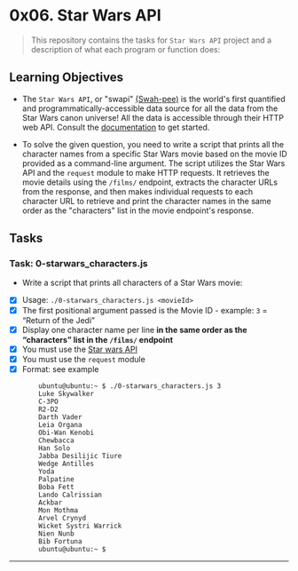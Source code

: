 # 0x06. Star Wars API

> This repository contains the tasks for `Star Wars API` project and a description of what each program or function does:


## Learning Objectives

* The `Star Wars API`, or "swapi" [(Swah-pee)](https://swapi-api.alx-tools.com/) is the world's first quantified and programmatically-accessible data source for all the data from the Star Wars canon universe! All the data is accessible through their HTTP web API. Consult the  [documentation](https://swapi-api.alx-tools.com/documentation) to get started.

* To solve the given question, you need to write a script that prints all the character names from a specific Star Wars movie based on the movie ID provided as a command-line argument. The script utilizes the Star Wars API and the `request` module to make HTTP requests. It retrieves the movie details using the `/films/` endpoint, extracts the character URLs from the response, and then makes individual requests to each character URL to retrieve and print the character names in the same order as the "characters" list in the movie endpoint's response.


## Tasks

### Task: 0-starwars_characters.js

* Write a script that prints all characters of a Star Wars movie:

- [x] Usage: `./0-starwars_characters.js <movieId>`
- [x] The first positional argument passed is the Movie ID - example: `3` = “Return of the Jedi”
- [x] Display one character name per line **in the same order as the “characters” list in the `/films/` endpoint**
- [x] You must use the [Star wars API](https://swapi-api.alx-tools.com/)
- [x] You must use the `request` module
- [x] Format: see example
    ```
        ubuntu@ubuntu:~ $ ./0-starwars_characters.js 3
        Luke Skywalker
        C-3PO
        R2-D2
        Darth Vader
        Leia Organa
        Obi-Wan Kenobi
        Chewbacca
        Han Solo
        Jabba Desilijic Tiure
        Wedge Antilles
        Yoda
        Palpatine
        Boba Fett
        Lando Calrissian
        Ackbar
        Mon Mothma
        Arvel Crynyd
        Wicket Systri Warrick
        Nien Nunb
        Bib Fortuna
        ubuntu@ubuntu:~ $ 
    ```
---


